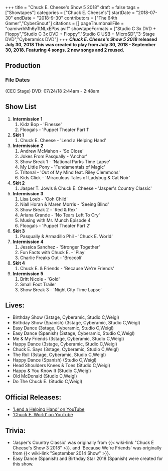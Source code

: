 +++
title = "Chuck E. Cheese's Show 5 2018"
draft = false
tags = ["Showtapes"]
categories = ["Chuck E. Cheese's"]
startDate = "2018-07-30"
endDate = "2018-9-30"
contributors = ["The 64th Gamer","CyberSnout"]
citations = []
pageThumbnailFile = "oamiwrhMh6yTtNLxEPbs.avif"
showtapeFormats = ["Studio C 3x DVD + Floppy","Studio C 3x DVD + Floppy","Studio C USB + MicroSD","3-Stage DVD","Cyberamics DVD"]
+++
***Chuck E. Cheese's Show 5 2018* released July 30, 2018
This was created to play from July 30, 2018 - September 30, 2018. Featuring 4 songs. 2 new songs and 2 reused.**

## Production

### File Dates

(CEC Stage) DVD: 07/24/18 2:44am - 2:48am

## Show List

1.  **Intermission 1**
    1.  Kidz Bop - 'Finesse'
    2.  Floogals - 'Puppet Theater Part 1'
2.  **Skit 1**
    1.  Chuck E. Cheese - 'Lend a Helping Hand'
3.  **Intermission 2**
    1.  Andrew McMahon - 'So Close'
    2.  Jokes From Pasqually - 'Anchor'
    3.  Show Break 1 - 'National Parks Time Lapse'
    4.  My Little Pony - 'Fundamentals of Magic'
    5.  Tritonal - 'Out of My Mind feat. Riley Clemmons'
    6.  Kids Click - 'Miraculous Tales of Ladybug & Cat Noir'
4.  **Skit 2**
    1.  Jasper T. Jowls & Chuck E. Cheese - 'Jasper's Country Classic'
5.  **Intermission 3**
    1.  Lisa Loeb - 'Ooh Child'
    2.  Niall Horan & Maren Morris - 'Seeing Blind'
    3.  Show Break 2 - 'Red & Rex'
    4.  Ariana Grande - 'No Tears Left To Cry'
    5.  Musing with Mr. Munch Episode 4
    6.  Floogals - 'Puppet Theater Part 2'
6.  **Skit 3**
    1.  Pasqually & Armadillo Phil - 'Chuck E. World'
7.  **Intermission 4**
    1.  Jessica Sanchez - 'Stronger Together'
    2.  Fun Facts with Chuck E. - 'Play'
    3.  Charlie Freaks Out - 'Broccoli'
8.  **Skit 4**
    1.  Chuck E. & Friends - 'Because We're Friends'
9.  **Intermission 5**
    1.  Britt Nicole - 'Gold'
    2.  Small Foot Trailer
    3.  Show Break 3 - 'Night City Time Lapse'

## Lives:

- Birthday Show (3stage, Cyberamic, Studio C,Weigl)
- Birthday Show (Spanish) (3stage, Cyberamic, Studio C,Weigl)
- Easy Dance (3stage, Cyberamic, Studio C,Weigl)
- Easy Dance (Spanish) (3stage, Cyberamic, Studio C,Weigl)
- Me & My Friends (3stage, Cyberamic, Studio C,Weigl)
- Happy Dance (3stage, Cyberamic, Studio C,Weigl)
- Chuck E. Says (3stage, Cyberamic, Studio C,Weigl)
- The Roll (3stage, Cyberamic, Studio C,Weigl)
- Happy Dance (Spanish) (Studio C,Weigl)
- Head Shoulders Knees & Toes (Studio C,Weigl)
- Happy & You Know It (Studio C,Weigl)
- Old McDonald (Studio C,Weigl)
- Do The Chuck E. (Studio C,Weigl)

## Official Releases:

- ['Lend a Helping Hand' on YouTube](https://www.youtube.com/watch?v=XLw9GwGFhOE)
- ['Chuck E. World' on YouTube](https://www.youtube.com/watch?v=bF_VHJuWyJs)

## Trivia:

- 'Jasper's Country Classic' was originally from {{< wiki-link "Chuck E Cheese's Show 3 2018" >}}. and 'Because We're Friends' was originally from {{< wiki-link "September 2014 Show" >}}.
- Easy Dance (Spanish) and Birthday Star 2018 (Spanish) were created for this show.
